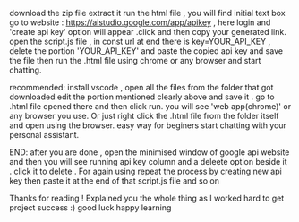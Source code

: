 download the zip file
extract it
run the html file , you will find initial text box
go to website : https://aistudio.google.com/app/apikey , here login and 'create api key' option will appear .click and then copy your generated link. 
open the script.js file , in const url at end there is key=YOUR_API_KEY , delete the portion 'YOUR_API_KEY' and paste the copied api key and save the file
then run the .html file using chrome or any browser and start chatting.

recommended:
install vscode , open all the files from the folder that got downloaded
edit the portion mentioned clearly above and save it .
go to .html file opened there and then click run. you will see 'web app(chrome)' or any browser you use. Or just right click the .html file from the folder itself and open using the browser. easy way for beginers
start chatting with your personal assistant.

END:
after you are done , open the minimised window of google api website and then you will see running api key column and a deleete option beside it . click it to delete . For again using repeat the process by creating new api key then paste it at the end of that script.js file and so on


Thanks for reading !
Explained you the whole thing as I worked hard to get project success :) good luck
happy learning
